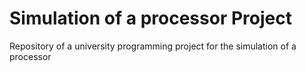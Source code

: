 # Simulation of a processor Project
 Repository of a university programming project for the simulation of a processor
